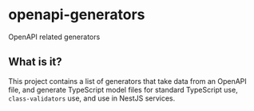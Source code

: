 # openapi-generators

OpenAPI related generators

## What is it?

This project contains a list of generators that take data from an
OpenAPI file, and generate TypeScript model files for standard
TypeScript use, `class-validators` use, and use in NestJS services.

